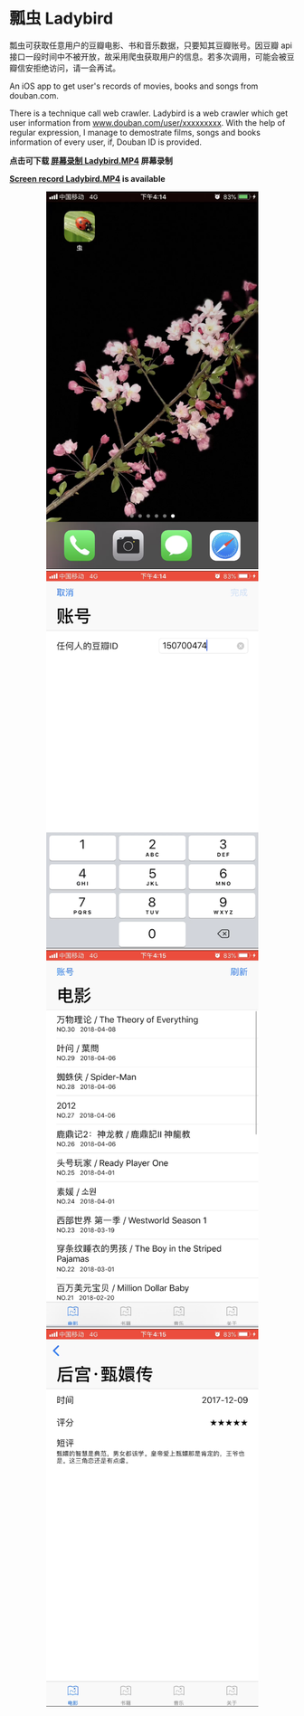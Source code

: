 # 瓢虫 Ladybird

瓢虫可获取任意用户的豆瓣电影、书和音乐数据，只要知其豆瓣账号。因豆瓣 api 接口一段时间中不被开放，故采用爬虫获取用户的信息。若多次调用，可能会被豆瓣信安拒绝访问，请一会再试。

An iOS app to get user's records of movies, books and songs from douban.com.

There is a technique call web crawler. Ladybird is a web crawler which get user information from www.douban.com/user/xxxxxxxxx. With the help of regular expression, I manage to demostrate films, songs and books information of every user, if, Douban ID is provided.

**点击可下载 [屏幕录制 Ladybird.MP4](https://raw.githubusercontent.com/TankKevin/Ladybird/master/Ladybird.MP4) 屏幕录制**

**[Screen record Ladybird.MP4](https://raw.githubusercontent.com/TankKevin/Ladybird/master/Ladybird.MP4) is available**

<div align=center><img width="375" src="https://raw.githubusercontent.com/TankKevin/Ladybird/master/IMG_0325.PNG"/></div>
<div align=center><img width="375" src="https://raw.githubusercontent.com/TankKevin/Ladybird/master/IMG_0326.PNG"/></div>
<div align=center><img width="375" src="https://raw.githubusercontent.com/TankKevin/Ladybird/master/IMG_0328.PNG"/></div>
<div align=center><img width="375" src="https://raw.githubusercontent.com/TankKevin/Ladybird/master/IMG_0329.PNG"/></div>
